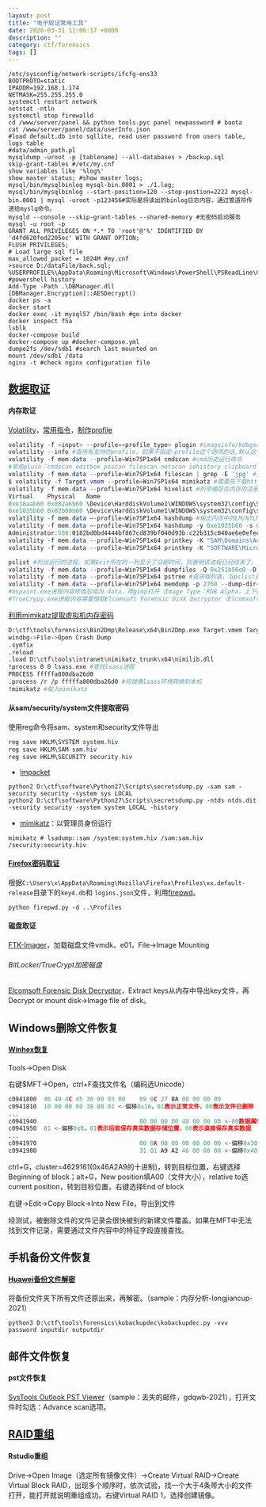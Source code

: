 ```yaml
---
layout: post
title: "电子取证常用工具"
date: 2020-03-31 11:06:17 +0800
description: ""
category: ctf/forensics
tags: []
---
```


```
/etc/sysconfig/network-scripts/ifcfg-ens33
BOOTPROTO=static
IPADDR=192.168.1.174
NETMASK=255.255.255.0
systemctl restart network
netstat -ntln
systemctl stop firewalld
cd /www/server/panel && python tools.pyc panel newpassword # baota
cat /www/server/panel/data/userInfo.json
#load default.db into sqllite, read user password from users table, logs table
#data/admin_path.pl
mysqldump -uroot -p [tablename] --all-databases > /backup.sql
skip-grant-tables #/etc/my.cnf
show variables like '%log%'
show master status; #show master logs;
mysql/bin/mysqlbinlog mysql-bin.0001 > ./1.log;
mysql/bin/mysqlbinlog --start-position=120 --stop-postion=2222 mysql-bin.0001 | mysql -uroot -p123456#实际是将读出的binlog日志内容，通过管道符传递给myslq命令。
mysqld --console --skip-grant-tables --shared-memory #无密码启动服务
mysql -u root -p
GRANT ALL PRIVILEGES ON *.* TO 'root'@'%' IDENTIFIED BY 'd4fd620fed2205ec' WITH GRANT OPTION;
FLUSH PRIVILEGES;
# Load large sql file
max_allowed_packet = 1024M #my.cnf
>source D:/dataFile/back.sql;
%USERPROFILE%\AppData\Roaming\Microsoft\Windows\PowerShell\PSReadLine\ConsoleHost_history.txt #powershell history
Add-Type -Path .\DBManager.dll
[DBManager.Encryption]::AESDecrypt()
docker ps -a
docker start 
docker exec -it mysql57 /bin/bash #go into docker
docker inspect f5a
lsblk
docker-compose build
docker-compose up #docker-compose.yml
dumpe2fs /dev/sdb1 #search last mounted on
mount /dev/sdb1 /data
nginx -t #check nginx configuration file
```

## [数据取证](https://examine2.top/2021/02/07/Memory%20Forensics/)

#### 内存取证

[Volatility](https://www.volatilityfoundation.org)，[常用指令](https://mengsec.com/2018/10/20/CTF-Volatility/,https://www.freebuf.com/column/152545.html)，[制作profile](https://blog.csdn.net/weixin_46081055/article/details/121897319)

```powershell
volatility -f <input> --profile=<profile_type> plugin #imageinfo/kdbgscan可用于猜测profile
volatility --info #查所有支持的profile，如果不指定–profile这个选项的话,默认这个选项为WinXPSP2x86.
volatility -f mem.data --profile=Win7SP1x64 cmdscan #cmd历史运行命令
#常用pluin：cmdscan editbox psscan filescan netscan iehistory clipboard notepad screenshot truecryptsummary，如果clipboard显示不全，可以使用strings mem | grep 显示
volatility -f mem.data --profile=Win7SP1x64 filescan | grep -E 'jpg' #查文件列表
$ volatility -f Target.vmem --profile=Win7SP1x64 mimikatz #需要先下载https://github.com/ruokeqx/tool-for-CTF到/usr/lib/python2.7/dist-packages/volatility/plugins
volatility -f mem.data --profile=Win7SP1x64 hivelist #列举缓存在内存的注册表 
Virtual    Physical   Name
0xe16aab60 0x082a6b60 \Device\HarddiskVolume1\WINDOWS\system32\config\SAM
0xe1035b60 0x02b08b60 \Device\HarddiskVolume1\WINDOWS\system32\config\system
volatility -f mem.data –-profile=Win7SP1x64 hashdump #输出内存中的LM/NTLM hash用户密码
volatility -f mem.data –-profile=Win7SP1x64 hashdump -y 0xe1035b60 -s 0xe16aab60 #获取内存中的系统密码填hivelist返回的虚拟地址[-y system_virtual -s SAM_virtual]
Administrator:500:0182bd0bd4444bf867cd839bf040d93b:c22b315c040ae6e0efee3518d830362b::: #https://blog.csdn.net/endeav_or/article/details/50196325 0182bd0bd4444bf867cd839bf040d93b是LM-Hash，通过变换作为DES加密key为魔术字符串KGS!@#$%进行加密；c22b315c040ae6e0efee3518d830362b是NTLM-Hash，转16进制后进行MD4加密。可直接通过cmd5网站或者https://www.objectif-securite.ch/en/ophcrack.php破解
volatility -f mem.data --profile=Win7SP1x64 printkey -K "SAM\Domains\Account\Users\Names" #获取SAM表用户
volatility -f mem.data --profile=Win7SP1x64 printkey -K "SOFTWARE\Microsoft\WindowsNT\CurrentVersion\Winlogon" #获取最后登录系统用户

pslist #列出运行的进程。如果Exit所在的一列显示了日期时间，则表明该进程已经结束了。
volatility -f mem.data --profile=Win7SP1x64 dumpfiles -Q 0x251b56e0 -D ./ #提取内存缓存的文件
volatility -f mem.data --profile=Win7SP1x64 pstree #查进程列表，与pslist基本相同，采用树方式，将进程间父子关系表达出来
volatility -f mem.data --profile=Win7SP1x64 memdump -p 2768 --dump-dir=dump #将内存中的某个进程数据以dmp的格式保存出来 
#mspaint.exe进程内容修改后缀为.data，用gimp打开（Image Type：RGB Alpha，上下键盘调整宽度和高度）
#TrueCrypy.exe进程内容需要借助Elcomsoft Forensic Disk Decryptor（Elcomsoft硬盘取证解密器，简称为EFDD）软件来获取key
```

[利用mimikatz提取虚拟机内存密码](http://www.cdsy.xyz/e/wap/show.php?classid=93&id=4423&style=0&bclassid=68&cid=93&cpage=3)

```sh
D:\ctf\tools\forensics\Bin2Dmp\Release\x64\Bin2Dmp.exe Target.vmem Target.dmp #转dmp
windbg->File->Open Crash Dump
.symfix
.reload
.load D:\ctf\tools\intranet\mimikatz_trunk\x64\mimilib.dll
!process 0 0 lsass.exe #查找lsass进程
PROCESS fffffa800dba26d0
.process /r /p fffffa800dba26d0 #将镜像lsass环境转换到本机
!mimikatz #载入mimikatz
```

#### 从sam/security/system文件提取密码

使用reg命令将sam、system和security文件导出

```powershell
reg save HKLM\SYSTEM system.hiv
reg save HKLM\SAM sam.hiv
reg save HKLM\SECURITY security.hiv
```

- [Impacket](https://www.coresecurity.com/corelabs-research/open-source-tools/impacket)

```
python2 D:\ctf\software\Python27\Scripts\secretsdump.py -sam sam -security security -system sys LOCAL
python2 D:\ctf\software\Python27\Scripts\secretsdump.py -ntds ntds.dit -security security -system system LOCAL -history
```

- [mimikatz](https://github.com/gentilkiwi/mimikatz)：以管理员身份运行

```
mimikatz # lsadump::sam /system:system.hiv /sam:sam.hiv /security:security.hiv
```

#### [Firefox密码取证](https://blog.csdn.net/shuaicenglou3032/article/details/118241649)

根据`C:\Users\x\AppData\Roaming\Mozilla\Firefox\Profiles\xx.default-release`目录下的`key4.db`和
`logins.json`文件，利用[firepwd](https://github.com/lclevy/firepwd)。

```
python firepwd.py -d ..\Profiles
```

#### 磁盘取证

[FTK-Imager](https://accessdata-ftk-imager.software.informer.com/)，加载磁盘文件vmdk、e01，File->Image Mounting

###### BitLocker/TrueCrypt加密磁盘

[Elcomsoft Forensic Disk Decryptor](https://www.elcomsoft.com/efdd.html)，Extract keys从内存中导出key文件，再Decrypt or mount disk->Image file of disk。

## Windows删除文件恢复

#### [Winhex恢复](http://www.webkaka.com/info/archives/system/2015/05/282147/)

Tools->Open Disk

右键$MFT->Open，ctrl+F查找文件名（编码选Unicode）

```asm
c0941800  46 49 4C 45 30 00 03 00    09 0C 27 BA 0D 00 00 00
c0941810  10 00 00 00 38 00 01 <-偏移0x16，01表示正常文件，00表示文件已删除
...
c0941940                             80 00 00 00 48 00 00 00 <-80数据属性标识
c0941950  01 <-偏移0x8，01表示后面保存真实数据存储位置，00表示直接保存真实数据
...
c0941970                             00 0A 00 00 00 00 00 00 <-偏移0x30文件大小，0xA00
c0941980                             31 01 A9 A2 46 00 00 00 <-偏移0x40，值31，低位1表示后面1位是簇数（01），高位3，表示后面3位是簇号开始位置0x46A2A9
```

ctrl+G，cluster=4629161(0x46A2A9的十进制)，转到目标位置，右键选择Beginning of block；alt+G，New position填A00（文件大小），relative to选current position，转到目标位置，右键选择End of block

右键->Edit->Copy Block->Into New File，导出到文件

经测试，被删除文件的文件记录会很快被别的新建文件覆盖。如果在MFT中无法找到文件记录，需要通过文件内容中的特征字段直接查找。

## 手机备份文件恢复

#### [Huawei备份文件解密](https://github.com/RealityNet/kobackupdec)

将备份文件夹下所有文件还原出来，再解密。（sample：内存分析-longjiancup-2021）

```
python3 D:\ctf\tools\forensics\kobackupdec\kobackupdec.py -vvv password inputdir outputdir
```

## 邮件文件恢复

#### pst文件恢复

[SysTools Outlook PST Viewer](https://www.dataforensics.org/recommendations-for-pst-tools)（sample：丢失的邮件，gdqwb-2021），打开文件时勾选：Advance scan选项。

## [RAID重组](https://www.cnblogs.com/0xl4k1d/p/15449572.html)

#### Rstudio重组

Drive->Open Image（选定所有镜像文件）->Create Virtual RAID->Create Virtual Block RAID，出现多个顺序时，依次试验，找一个大于4条带大小的文件打开，能打开就说明重组成功。右键Virtual RAID 1，选择创建镜像。